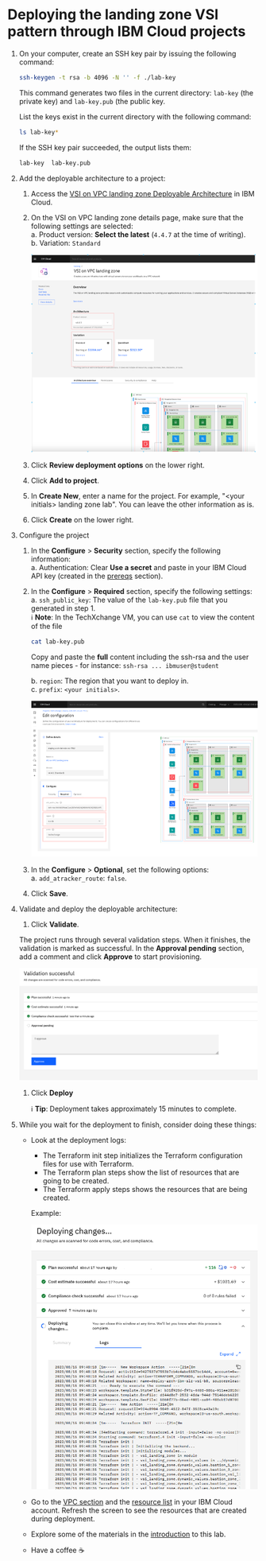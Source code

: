 # Deploying the landing zone VSI pattern through IBM Cloud projects

1. On your computer, create an SSH key pair by issuing the following command:

    ```sh
    ssh-keygen -t rsa -b 4096 -N '' -f ./lab-key
    ```

    This command generates two files in the current directory: `lab-key` (the private key) and `lab-key.pub` (the public key.

    List the keys exist in the current directory with the following command:

    ```sh
    ls lab-key*
    ```

    If the SSH key pair succeeded, the output lists them:

    ```sh
    lab-key  lab-key.pub
    ```

1. Add the deployable architecture to a project:

    1. Access the [VSI on VPC landing zone Deployable Architecture](https://cloud.ibm.com/catalog/architecture/deploy-arch-ibm-slz-vsi-ef663980-4c71-4fac-af4f-4a510a9bcf68-global?catalog_query=aHR0cHM6Ly9jbG91ZC5pYm0uY29tL2NhdGFsb2cjcmVmZXJlbmNlX2FyY2hpdGVjdHVyZQ%3D%3D) in IBM Cloud.
    1. On the VSI on VPC landing zone details page, make sure that the following settings are selected:\
        a. Product version: **Select the latest** (`4.4.7` at the time of writing).\
        b. Variation: `Standard`

        ![Details page](../images/part-1/10-overview-page.png)

    1. Click **Review deployment options** on the lower right.
    1. Click **Add to project**.
    1. In **Create New**, enter a name for the project. For example, "\<your initials> landing zone lab". You can leave the other information as is.
    1. Click **Create** on the lower right.

1. Configure the project
    1. In the **Configure** > **Security** section, specify the following information: \
      a. Authentication: Clear **Use a secret** and paste in your IBM Cloud API key (created in the [prereqs](./prereqs) section).

    1. In the **Configure** > **Required** section, specify the following settings:\
        a. `ssh_public_key`: The value of the `lab-key.pub` file that you generated in step 1.\
        :information_source: **Note**: In the TechXchange VM, you can use `cat` to view the content of the file
        ```sh
        cat lab-key.pub
        ```
        Copy and paste the **full** content including the ssh-rsa and the user name pieces - for instance: `ssh-rsa ... ibmuser@student` 

        b. `region`: The region that you want to deploy in. \
        c. `prefix`: `<your initials>`.

        ![Configuration](../images/part-1/10-configuration.png)

    1. In the **Configure** > **Optional**, set the following options:\
        a. `add_atracker_route`: `false`.
    1. Click **Save**.

1. Validate and deploy the deployable architecture:
    1. Click **Validate**.

    The project runs through several validation steps. When it finishes, the validation is marked as successful. In the **Approval pending** section, add a comment and click **Approve** to start provisioning.

    ![Validation](../images/part-1/10-validation.png)

    1. Click **Deploy**

        :information_source: **Tip**: Deployment takes approximately 15 minutes to complete.

1. While you wait for the deployment to finish, consider doing these things:

    - Look at the deployment logs:
        - The Terraform init step initializes the Terraform configuration files for use with Terraform.
        - The Terraform plan steps show the list of resources that are going to be created.
        - The Terraform apply steps shows the resources that are being created.

        Example:

      ![Deployment](../images/part-1/10-deployment.png)

    - Go to the [VPC section](https://cloud.ibm.com/vpc-ext/vpcLayout) and the [resource list](https://cloud.ibm.com/resources) in your IBM Cloud account. Refresh the screen to see the resources that are created during deployment.
    - Explore some of the materials in the [introduction](README) to this lab.
    - Have a coffee ☕

